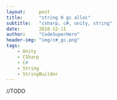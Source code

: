 ```yaml
---
layout:     post
title:      "string 0 gc alloc"
subtitle:   "csharp, c#, unity, string"
date:       2018-12-11
author:     "CodeSuperHero"
header-img: "img/c#_gc.png"
tags:
    - Unity
    - CSharp
    - C#
    - String
    - StringBuilder
---
```


//TODO